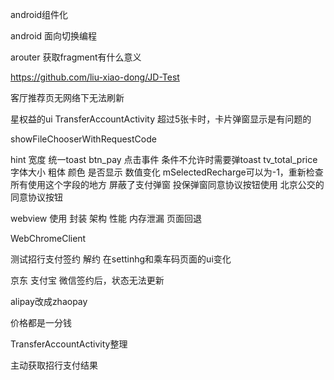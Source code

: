android组件化

android 面向切换编程

arouter 获取fragment有什么意义

https://github.com/liu-xiao-dong/JD-Test



客厅推荐页无网络下无法刷新

星权益的ui
TransferAccountActivity 超过5张卡时，卡片弹窗显示是有问题的

showFileChooserWithRequestCode



  hint 宽度
  统一toast
  btn_pay 点击事件 条件不允许时需要弹toast
  tv_total_price 字体大小 粗体 颜色 是否显示 数值变化
  mSelectedRecharge可以为-1，重新检查所有使用这个字段的地方
  屏蔽了支付弹窗
  投保弹窗同意协议按钮使用 北京公交的同意协议按钮





webview 使用 封装 架构 性能 内存泄漏 页面回退

WebChromeClient



测试招行支付签约 解约 在settinhg和乘车码页面的ui变化

京东 支付宝 微信签约后，状态无法更新



alipay改成zhaopay

价格都是一分钱

TransferAccountActivity整理

主动获取招行支付结果